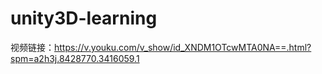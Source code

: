 # unity3D-learning

视频链接：https://v.youku.com/v_show/id_XNDM1OTcwMTA0NA==.html?spm=a2h3j.8428770.3416059.1
